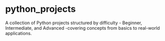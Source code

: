# python_projects
A collection of Python projects structured by difficulty - Beginner, Intermediate, and Advanced -covering concepts from basics to real-world applications.
